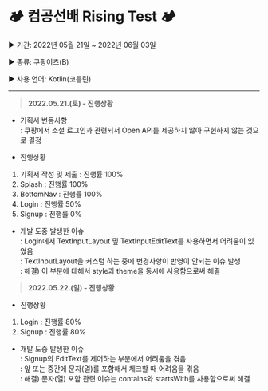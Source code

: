 # 🏕 컴공선배 Rising Test 🏕
   
▶︎ 기간: 2022년 05월 21일 ~ 2022년 06월 03일  
   
▶︎ 종류: 쿠팡이츠(B)  
   
▶︎ 사용 언어: Kotlin(코틀린)  
   
---
  
   
>**2022.05.21.(토) - 진행상황**
- 기획서 변동사항   
: 쿠팡에서 소셜 로그인과 관련되서 Open API를 제공하지 않아 구현하지 않는 것으로 결정
   
- 진행상황
1) 기획서 작성 및 제출 : 진행률 100%
2) Splash : 진행률 100%
3) BottomNav : 진행률 100%
4) Login : 진행률 50%
5) Signup : 진행률 0%
   
- 개발 도중 발생한 이슈   
: Login에서 TextInputLayout 밒 TextInputEditText를 사용하면서 어려움이 있었음   
: TextInputLayout을 커스텀 하는 중에 변경사항이 반영이 안되는 이슈 발생   
: 해결) 이 부분에 대해서 style과 theme을 동시에 사용함으로써 해결   
   
   
>**2022.05.22.(일) - 진행상황**
   
- 진행상황
1) Login : 진행률 80%
2) Signup : 진행률 80%
   
- 개발 도중 발생한 이슈   
: Signup의 EditText를 제어하는 부분에서 어려움을 겪음   
: 앞 또는 중간에 문자(열)를 포함해서 체크할 때 어려움을 겪음   
: 해결) 문자(열) 포함 관련 이슈는 contains와 startsWith를 사용함으로써 해결   
   
   
